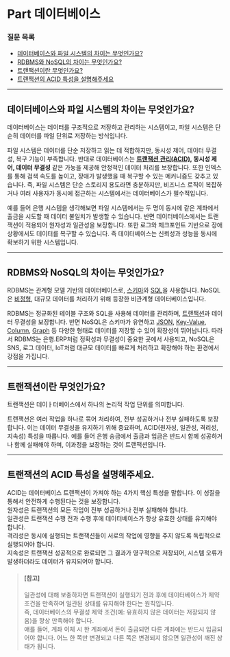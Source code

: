 # Part 데이터베이스

### 질문 목록
* [데이터베이스와 파일 시스템의 차이는 무엇인가요?](#데이터베이스와-파일-시스템의-차이는-무엇인가요)
* [RDBMS와 NoSQL의 차이는 무엇인가요?](#rdbms와-nosql의-차이는-무엇인가요)
* [트랜잭션이란 무엇인가요?](#트랜잭션이란-무엇인가요)
* [트랜잭션의 ACID 특성을 설명해주세요](#트랜잭션의-acid-특성을-설명해주세요)






---
## 데이터베이스와 파일 시스템의 차이는 무엇인가요?
데이터베이스는 데이터를 구조적으로 저장하고 관리하는 시스템이고, 파일 시스템은 단순히 데이터를 파일 단위로 저장하는 방식입니다.

파일 시스템은 데이터를 단순 저장하고 읽는 데 적합하지만, 동시성 제어, 데이터 무결성, 복구 기능이 부족합니다. 반대로 데이터베이스는 **[트랜잭션 관리(ACID)](#트랜잭션의-acid-특성을-설명해주세요), 동시성 제어, 데이터 무결성** 같은 가눙을 제공해 안정적인 데이터 처리를 보장합니다. 또한 인덱스를 통해 검색 속도를 높이고, 장애가 발생했을 때 복구할 수 있는 메커니즘도 갖추고 있습니다. 즉, 파일 시스템은 단순 스토리지 용도라면 충분하지만, 비즈니스 로직이 복잡하거나 여러 사용자가 동시에 접근하는 시스템에서는 데이터베이스가 필수적입니다.

예를 들어 은행 시스템을 생각해보면 파일 시스템에서는 두 명이 동시에 같은 계좌에서 출금을 시도할 때 데이터 불일치가 발생할 수 있습니다. 반면 데이터베이스에서는 트랜잭션이 적용되어 원자성과 일관성을 보장합니다. 또한 로그와 체크포인트 기반으로 장애 상황에서도 데이터를 복구할 수 있습니다. 즉 데이터베이스는 신뢰성과 성능을 동시에 확보하기 위한 시스템입니다.

---
## RDBMS와 NoSQL의 차이는 무엇인가요?
RDBMS는 관계형 모델 기반의 데이터베이스로, [스키마]()와 [SQL]()을 사용합니다. NoSQL은 [비정형](), 대규모 데이터를 처리하기 위해 등장한 비관계형 데이터베이스입니다.

RDBMS는 정규화된 테이블 구조와 SQL을 사용해 데이터를 관리하며, [트랜잭션](#트랜잭션이란-무엇인가요)과 데이터 무결성을 보장합니다. 반면 NoSQL은 스키마가 유연하고 [JSON](), [Key-Value](), [Column](), [Graph]() 등 다양한 형태로 데이터를 저장할 수 있어 확장성이 뛰어납니다. 따라서 RDBMS는 은행.ERP처럼 정확성과 무결성이 중요한 곳에서 사용되고, NoSQL은 SNS, 로그 데이터, IoT처럼 대규모 데이터를 빠르게 처리하고 확장해야 하는 환경에서 강점을 가집니다.

---
## 트랜잭션이란 무엇인가요?
트랜잭션은 데이ㅏ터베이스에서 하나의 논리적 작업 단위를 의미합니다.

트랜잭션은 여러 작업을 하나로 묶어 처리하여, 전부 성공하거나 전부 실패하도록 보장합니다. 이는 데이터 무결성을 유지하기 위해 중요하며, ACID(원자성, 일관성, 격리성, 지속성) 특성을 따릅니다. 예를 들어 은행 송금에서 출금과 입금은 반드시 함께 성공하거나 함께 실패해야 하며, 이과정을 보장하는 것이 트랜잭션입니다.

---
## 트랜잭션의 ACID 특성을 설명해주세요.
ACID는 데이터베이스 트랜잭션이 가져야 하는 4가지 핵심 특성을 말합니다. 이 성질을 통해서 안전하게 수행된다는 것을 보장합니다.<br/>
원자성은 트랜잭션의 모든 작업이 전부 성공하거나 전부 실패해야 합니다.<br/>
일관성은 트랜잭션 수행 전과 수행 후에 데이터베이스가 항상 유효한 상태를 유지해야 합니다.<br/>
격리성은 동시에 실행되는 트랜잭션들이 서로의 작업에 영향을 주지 않도록 독립적으로 실행되어야 합니다.<br/>
지속성은 트랜잭션 성공적으로 완료되면 그 결과가 영구적으로 저장되어, 시스템 오류가 발생하더라도 데이터가 유지되어야 합니다.

> #### [참고]
> 일관성에 대해 보충하자면 트랜잭션이 실행되기 전과 후에 데이터베이스가 제약 조건을 만족하며 일관된 상태를 유지해야 한다는 원칙입니다.<br/>
> 즉, 데이터베이스의 무결성 제약 조건(예: 유효하지 않은 데이터는 저장되지 않음)을 항상 만족해야 합니다.<br/>
> 얘를 들어, 계좌 이체 시 한 계좌에서 돈이 출금되면 다른 계좌에는 반드시 입금되어야 합니다. 어느 한 쪽만 변경되고 다른 쪽은 변경되지 않으면 일관성이 깨진 상태가 됩니다. 
